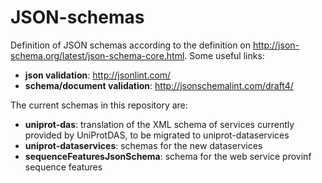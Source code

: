# JSON-schemas

Definition of JSON schemas according to the definition on http://json-schema.org/latest/json-schema-core.html. Some useful links:
* **json validation**: http://jsonlint.com/
* **schema/document validation**: http://jsonschemalint.com/draft4/


The current schemas in this repository are:
* **uniprot-das**: translation of the XML schema of services currently provided by UniProtDAS, to be migrated to uniprot-dataservices
* **uniprot-dataservices**: schemas for the new dataservices
* **sequenceFeaturesJsonSchema**: schema for the web service provinf sequence features
